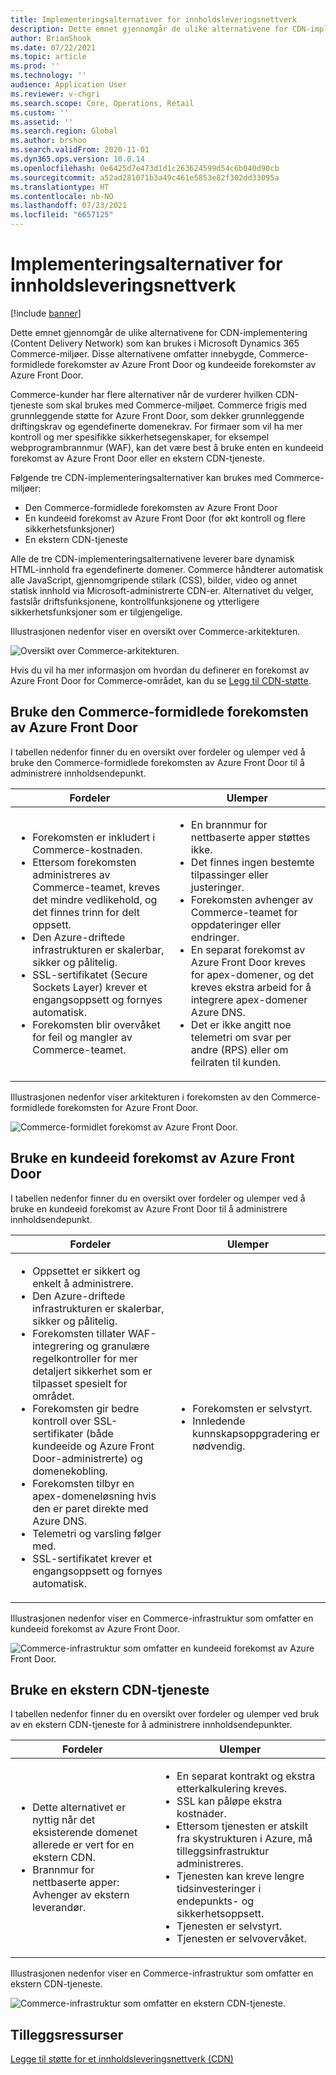 ```yaml
---
title: Implementeringsalternativer for innholdsleveringsnettverk
description: Dette emnet gjennomgår de ulike alternativene for CDN-implementering (Content Delivery Network) som kan brukes i Microsoft Dynamics 365 Commerce-miljøer. Disse alternativene omfatter innebygde, Commerce-formidlede forekomster av Azure Front Door og kundeeide forekomster av Azure Front Door.
author: BrianShook
ms.date: 07/22/2021
ms.topic: article
ms.prod: ''
ms.technology: ''
audience: Application User
ms.reviewer: v-chgri
ms.search.scope: Core, Operations, Retail
ms.custom: ''
ms.assetid: ''
ms.search.region: Global
ms.author: brshoo
ms.search.validFrom: 2020-11-01
ms.dyn365.ops.version: 10.0.14
ms.openlocfilehash: 0e6425d7e473d1d1c263624599d54c6b040d90cb
ms.sourcegitcommit: a52ad281071b3a49c461e5853e82f302dd33095a
ms.translationtype: HT
ms.contentlocale: nb-NO
ms.lasthandoff: 07/23/2021
ms.locfileid: "6657125"
---
```

# <a name="content-delivery-network-implementation-options"></a>Implementeringsalternativer for innholdsleveringsnettverk

[!include [banner](includes/banner.md)]

Dette emnet gjennomgår de ulike alternativene for CDN-implementering (Content Delivery Network) som kan brukes i Microsoft Dynamics 365 Commerce-miljøer. Disse alternativene omfatter innebygde, Commerce-formidlede forekomster av Azure Front Door og kundeeide forekomster av Azure Front Door.

Commerce-kunder har flere alternativer når de vurderer hvilken CDN-tjeneste som skal brukes med Commerce-miljøet. Commerce frigis med grunnleggende støtte for Azure Front Door, som dekker grunnleggende driftingskrav og egendefinerte domenekrav. For firmaer som vil ha mer kontroll og mer spesifikke sikkerhetsegenskaper, for eksempel webprogrambrannmur (WAF), kan det være best å bruke enten en kundeeid forekomst av Azure Front Door eller en ekstern CDN-tjeneste.

Følgende tre CDN-implementeringsalternativer kan brukes med Commerce-miljøer:

- Den Commerce-formidlede forekomsten av Azure Front Door
- En kundeeid forekomst av Azure Front Door (for økt kontroll og flere sikkerhetsfunksjoner)
- En ekstern CDN-tjeneste

Alle de tre CDN-implementeringsalternativene leverer bare dynamisk HTML-innhold fra egendefinerte domener. Commerce håndterer automatisk alle JavaScript, gjennomgripende stilark (CSS), bilder, video og annet statisk innhold via Microsoft-administrerte CDN-er. Alternativet du velger, fastslår driftsfunksjonene, kontrollfunksjonene og ytterligere sikkerhetsfunksjoner som er tilgjengelige.

Illustrasjonen nedenfor viser en oversikt over Commerce-arkitekturen.

![Oversikt over Commerce-arkitekturen.](media/Commerce_CDN-Option_ComparisonModels.png)

Hvis du vil ha mer informasjon om hvordan du definerer en forekomst av Azure Front Door for Commerce-området, kan du se [Legg til CDN-støtte](add-cdn-support.md).

## <a name="use-the-commerce-provided-azure-front-door-instance"></a>Bruke den Commerce-formidlede forekomsten av Azure Front Door

I tabellen nedenfor finner du en oversikt over fordeler og ulemper ved å bruke den Commerce-formidlede forekomsten av Azure Front Door til å administrere innholdsendepunkt.

| Fordeler | Ulemper |
|------|------|
| <ul><li>Forekomsten er inkludert i Commerce-kostnaden.</li><li>Ettersom forekomsten administreres av Commerce-teamet, kreves det mindre vedlikehold, og det finnes trinn for delt oppsett.</li><li>Den Azure-driftede infrastrukturen er skalerbar, sikker og pålitelig.</li><li>SSL-sertifikatet (Secure Sockets Layer) krever et engangsoppsett og fornyes automatisk.</li><li>Forekomsten blir overvåket for feil og mangler av Commerce-teamet.</li></ul> | <ul><li>En brannmur for nettbaserte apper støttes ikke.</li><li>Det finnes ingen bestemte tilpassinger eller justeringer.</li><li>Forekomsten avhenger av Commerce-teamet for oppdateringer eller endringer.</li><li>En separat forekomst av Azure Front Door kreves for apex-domener, og det kreves ekstra arbeid for å integrere apex-domener Azure DNS.</li><li>Det er ikke angitt noe telemetri om svar per andre (RPS) eller om feilraten til kunden.</li></ul> |

Illustrasjonen nedenfor viser arkitekturen i forekomsten av den Commerce-formidlede forekomsten for Azure Front Door.

![Commerce-formidlet forekomst av Azure Front Door.](media/Commerce_CDN-Option_CommerceFrontDoor.png)

## <a name="use-a-customer-owned-azure-front-door-instance"></a>Bruke en kundeeid forekomst av Azure Front Door

I tabellen nedenfor finner du en oversikt over fordeler og ulemper ved å bruke en kundeeid forekomst av Azure Front Door til å administrere innholdsendepunkt.

| Fordeler | Ulemper |
|------|------|
| <ul><li>Oppsettet er sikkert og enkelt å administrere.</li><li>Den Azure-driftede infrastrukturen er skalerbar, sikker og pålitelig.</li><li>Forekomsten tillater WAF-integrering og granulære regelkontroller for mer detaljert sikkerhet som er tilpasset spesielt for området.</li><li>Forekomsten gir bedre kontroll over SSL-sertifikater (både kundeeide og Azure Front Door-administrerte) og domenekobling.</li><li>Forekomsten tilbyr en apex-domeneløsning hvis den er paret direkte med Azure DNS.</li><li>Telemetri og varsling følger med.</li><li>SSL-sertifikatet krever et engangsoppsett og fornyes automatisk.</li></ul> | <ul><li>Forekomsten er selvstyrt.</li><li>Innledende kunnskapsoppgradering er nødvendig.</li></ul> |

Illustrasjonen nedenfor viser en Commerce-infrastruktur som omfatter en kundeeid forekomst av Azure Front Door.

![Commerce-infrastruktur som omfatter en kundeeid forekomst av Azure Front Door.](media/Commerce_CDN-Option_CustomerOwnedAzureFrontDoor.png)

## <a name="use-an-external-cdn-service"></a>Bruke en ekstern CDN-tjeneste

I tabellen nedenfor finner du en oversikt over fordeler og ulemper ved bruk av en ekstern CDN-tjeneste for å administrere innholdsendepunkter.

| Fordeler | Ulemper |
|------|------|
| <ul><li>Dette alternativet er nyttig når det eksisterende domenet allerede er vert for en ekstern CDN.</li><li>Brannmur for nettbaserte apper: Avhenger av ekstern leverandør.</li></ul> | <ul><li>En separat kontrakt og ekstra etterkalkulering kreves.</li><li>SSL kan påløpe ekstra kostnader.</li><li>Ettersom tjenesten er atskilt fra skystrukturen i Azure, må tilleggsinfrastruktur administreres.</li><li>Tjenesten kan kreve lengre tidsinvesteringer i endepunkts- og sikkerhetsoppsett.</li><li>Tjenesten er selvstyrt.</li><li>Tjenesten er selvovervåket.</li></ul> |

Illustrasjonen nedenfor viser en Commerce-infrastruktur som omfatter en ekstern CDN-tjeneste.

![Commerce-infrastruktur som omfatter en ekstern CDN-tjeneste.](media/Commerce_CDN-Option_ExternalFrontDoor.png)

## <a name="additional-resources"></a>Tilleggsressurser

[Legge til støtte for et innholdsleveringsnettverk (CDN)](add-cdn-support.md)
